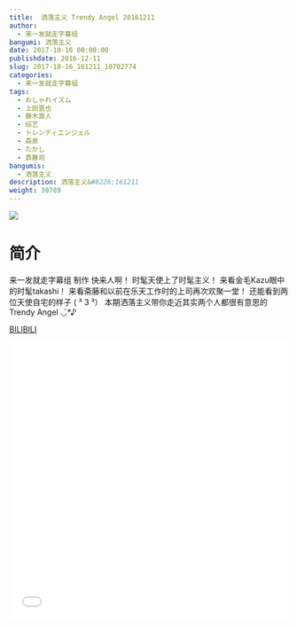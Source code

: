 ```yaml
---
title:  洒落主义 Trendy Angel 20161211
author: 
  - 来一发就走字幕组
bangumi: 洒落主义
date: 2017-10-16 00:00:00
publishdate: 2016-12-11
slug: 2017-10-16_161211_10702774
categories: 
  - 来一发就走字幕组
tags: 
  - おしゃれイズム
  - 上田晋也
  - 藤木直人
  - 综艺
  - トレンディエンジェル
  - 森泉
  - たかし
  - 斎藤司
bangumis: 
  - 洒落主义
description: 洒落主义&#8226;161211
weight: 38789
---
```


![](https://i.imgur.com/sYI7u7v.jpg)

# 简介  
来一发就走字幕组 制作
快来人啊！
时髦天使上了时髦主义！
来看金毛Kazu眼中的时髦takashi！
来看斋藤和以前在乐天工作时的上司再次欢聚一堂！
还能看到两位天使自宅的样子 ( ³ 3 ³）
本期洒落主义带你走近其实两个人都很有意思的 Trendy Angel ◡̈*♪

  [BILIBILI](https://www.bilibili.com/video/av10702774/)


  <iframe src="//www.bilibili.com/html/html5player.html?cid=17661000&aid=10702774" width="100%" height="500" frameborder="0" allowfullscreen="allowfullscreen"></iframe>
